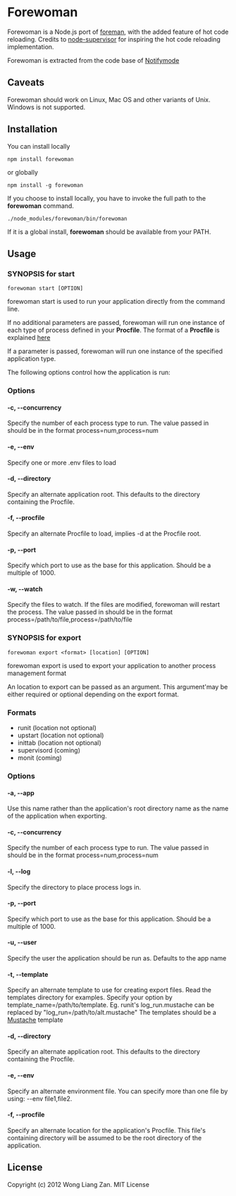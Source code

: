 # Forewoman

Forewoman is a Node.js port of [foreman](https://github.com/ddollar/foreman), with the added feature of hot code reloading. Credits to [node-supervisor](https://github.com/isaacs/node-supervisor) for inspiring the hot code reloading implementation.

Forewoman is extracted from the code base of [Notifymode](http://notifymode.com)

## Caveats

Forewoman should work on Linux, Mac OS and other variants of Unix. Windows is not supported.

## Installation

You can install locally

    npm install forewoman

or globally

    npm install -g forewoman

If you choose to install locally, you have to invoke the full path to the __forewoman__ command.

    ./node_modules/forewoman/bin/forewoman

If it is a global install, __forewoman__ should be available from your PATH.

## Usage

### SYNOPSIS for start

    forewoman start [OPTION]

forewoman start is used to run your application directly from the command line.

If no additional parameters are passed, forewoman will run one instance of each type of process defined in your __Procfile__. The format of a __Procfile__ is explained [here](http://blog.daviddollar.org/2011/05/06/introducing-foreman.html)

If a parameter is passed, forewoman will run one instance of the specified application type.

The following options control how the application is run:

### Options

#### -c, --concurrency
Specify the number of each process type to run. The value passed in should be in the format process=num,process=num

#### -e, --env
Specify one or more .env files to load

#### -d, --directory
Specify an alternate application root. This defaults to the directory containing the Procfile.

#### -f, --procfile
Specify an alternate Procfile to load, implies -d at the Procfile root.

#### -p, --port
Specify which port to use as the base for this application. Should be a multiple of 1000.

#### -w, --watch
Specify the files to watch. If the files are modified, forewoman will restart the process. The value passed in should be in the format process=/path/to/file,process=/path/to/file

### SYNOPSIS for export

    forewoman export <format> [location] [OPTION]

forewoman export is used to export your application to another process management format

An location to export can be passed as an argument. This argument'may be either required or optional depending on the export format.

### Formats

- runit (location not optional)
- upstart (location not optional)
- inittab (location not optional)
- supervisord (coming)
- monit (coming)

### Options

#### -a, --app
Use this name rather than the application\'s root directory name as the name of the application when exporting.

#### -c, --concurrency
Specify the number of each process type to run. The value passed in should be in the format process=num,process=num

#### -l, --log
Specify the directory to place process logs in.

#### -p, --port
Specify which port to use as the base for this application. Should be a multiple of 1000.

#### -u, --user
Specify the user the application should be run as. Defaults to the app name

#### -t, --template
Specify an alternate template to use for creating export files. Read the templates directory for examples. Specify your option by template_name=/path/to/template. Eg. runit's log_run.mustache can be replaced by "log_run=/path/to/alt.mustache" The templates should be a [Mustache](https://github.com/janl/mustache.js/) template

#### -d, --directory
Specify an alternate application root. This defaults to the directory containing the Procfile.

#### -e, --env
Specify an alternate environment file. You can specify more than one file by using: --env file1,file2.

#### -f, --procfile
Specify an alternate location for the application's Procfile. This file's containing directory will be assumed to be the root directory of the application.

## License

Copyright (c) 2012 Wong Liang Zan. MIT License



